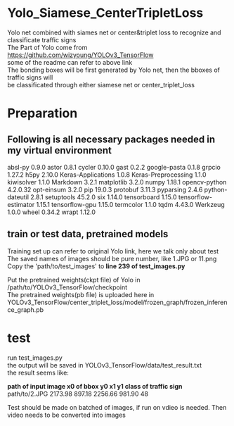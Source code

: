 # Yolo_Siamese_CenterTripletLoss
Yolo net combined with siames net or center&amp;triplet loss to recognize and classificate traffic signs  
The Part of Yolo come from https://github.com/wizyoung/YOLOv3_TensorFlow  
some of the readme can refer to above link   
The bonding boxes will be first generated by Yolo net, then the bboxes of traffic signs will  
be classificated through either siamese net or center_triplet_loss  

# Preparation
## Following is all necessary packages needed in my virtual environment
absl-py              0.9.0
astor                0.8.1
cycler               0.10.0
gast                 0.2.2
google-pasta         0.1.8
grpcio               1.27.2
h5py                 2.10.0
Keras-Applications   1.0.8
Keras-Preprocessing  1.1.0
kiwisolver           1.1.0
Markdown             3.2.1
matplotlib           3.2.0
numpy                1.18.1
opencv-python        4.2.0.32
opt-einsum           3.2.0
pip                  19.0.3
protobuf             3.11.3
pyparsing            2.4.6
python-dateutil      2.8.1
setuptools           45.2.0
six                  1.14.0
tensorboard          1.15.0
tensorflow-estimator 1.15.1
tensorflow-gpu       1.15.0
termcolor            1.1.0
tqdm                 4.43.0
Werkzeug             1.0.0
wheel                0.34.2
wrapt                1.12.0

## train or test data, pretrained models
Training set up can refer to original Yolo link, here we talk only about test  
The saved names of images should be pure number, like 1.JPG or 11.png  
Copy the 'path/to/test_images' to **line 239 of test_images.py**   
  
Put the pretrained weights(ckpt file) of Yolo in /path/to/YOLOv3_TensorFlow/checkpoint  
The pretrained weights(pb file) is uploaded here in YOLOv3_TensorFlow/center_triplet_loss/model/frozen_graph/frozen_inference_graph.pb  


# test
run test_images.py  
the output will be saved in YOLOv3_TensorFlow/data/test_result.txt  
the result seems like:  

**path of input image         x0 of bbox          y0                x1            y1           class of traffic sign**      
      path/to/2.JPG          2173.98         897.18            2256.66      981.90                    48
      
Test should be made on batched of images, if run on vdieo is needed. Then video needs to be converted into images  

